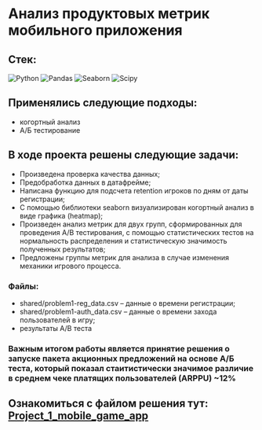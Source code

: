 # Анализ продуктовых метрик мобильного приложения

## Стек:
![Python](https://img.shields.io/badge/python-3670A0?style=for-the-badge&logo=python&logoColor=ffdd54)
![Pandas](https://img.shields.io/badge/pandas-%23150458.svg?style=for-the-badge&logo=pandas&logoColor=white)
![Seaborn](https://img.shields.io/badge/Seaborn-blue?logo=seaborn&logoColor=white&style=for-the-badge)
![Scipy](https://img.shields.io/badge/Scipy-blue?logo=Scipy&logoColor=white&style=for-the-badge)

## Применялись следующие подходы:
+ когортный анализ
+ А/Б тестирование

## В ходе проекта решены следующие задачи:
+ Произведена проверка качества данных;
+ Предобработка данных в датафрейме;
+ Написана функцию для подсчета retention игроков по дням от даты регистрации;
+ С помощью библиотеки seaborn визуализирован когортный анализ в виде графика (heatmap);
+ Произведен анализ метрик для двух групп, сформированных для проведения А/B тестирования, с помощью статистических тестов на нормальность распределения и статистическую значимость полученных результатов;
+ Предложены группы метрик для анализа в случае изменения механики игрового процесса.

### Файлы:
+ shared/problem1-reg_data.csv – данные о времени регистрации;
+ shared/problem1-auth_data.csv – данные о времени захода пользователей в игру;
+ результаты A/B теста

### Важным итогом работы является принятие решения о запуске пакета акционных предложений на основе А/Б теста, который показал стаитистически значимое различие в среднем чеке платящих пользователей (ARPPU) ~12%

Ознакомиться с файлом решения тут:
[Project_1_mobile_game_app](Project_1_mobile_game_app.ipynb)
--------------------
